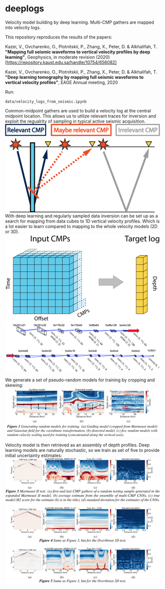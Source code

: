 # deeplogs
Velocity model building by deep learning. Multi-CMP gathers are mapped into velocity logs.

This repository reproduces the results of the papers: 

Kazei, V., Ovcharenko, O., Plotnitskii, P., Zhang, X., Peter, D. & Alkhalifah, T.
**"Mapping full seismic waveforms to vertical velocity profiles by deep learning"**,
Geophysics, in moderate revision (2020)
[https://repository.kaust.edu.sa/handle/10754/656082]

Kazei, V., Ovcharenko, O., Plotnitskii, P., Zhang, X., Peter, D. & Alkhalifah, T.
**"Deep learning tomography by mapping full seismic waveforms to vertical velocity profiles"**,
EAGE Annual meeting, 2020

Run:

    data/velocity_logs_from_seismic.ipynb

Common-midpoint gathers are used to build a velocity log at the central midpoint location. 
This allows us to utilize relevant traces for inversion and exploit the regualrity of sampling in typical active seismic acquisition.
![cmp_to_log](latex/Fig/relevantCMP.png)
With deep learning and regularly sampled data inversion can be set up as a search for mapping from data cubes to 1D vertical velocity profiles. Which is a lot easier to learn compared to mapping to the whole velocity models (2D or 3D).
![cmp_to_log](latex/Fig/in_out_shape.png)
![cmp_to_log](latex/Fig/architecture.png)

We generate a set of pseudo-random models for training by cropping and skewing:
![cmp_to_log](latex/Fig/random_models.png)

Velocity model is then retrieved as an assembly of depth profiles. Deep learning models are naturally stochastic, so we train as set of five to provide initial uncertainty estimates:
![cmp_to_log](latex/Fig/inverted_models_EAGE2020.png)






